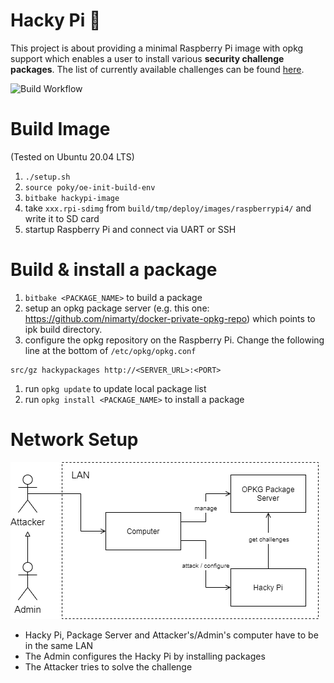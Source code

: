 # Hacky Pi :robot:
This project is about providing a minimal Raspberry Pi image with opkg support which enables a user to install various **security challenge packages**.
The list of currently available challenges can be found [here](challenges/readme.md).

![Build Workflow](https://github.com/nimarty/hackypi/actions/workflows/main.yml/badge.svg)


# Build Image
(Tested on Ubuntu 20.04 LTS)
1. `./setup.sh`
1. `source poky/oe-init-build-env`
1. `bitbake hackypi-image`
1. take `xxx.rpi-sdimg` from `build/tmp/deploy/images/raspberrypi4/` and write it to SD card
1. startup Raspberry Pi and connect via UART or SSH


# Build & install a package
1. `bitbake <PACKAGE_NAME>` to build a package
1. setup an opkg package server (e.g. this one: <https://github.com/nimarty/docker-private-opkg-repo>) which points to ipk build directory.
1. configure the opkg repository on the Raspberry Pi. Change the following line at the bottom of `/etc/opkg/opkg.conf`
```
src/gz hackypackages http://<SERVER_URL>:<PORT>
```
1. run `opkg update` to update local package list
1. run `opkg install <PACKAGE_NAME>` to install a package

# Network Setup

![Network Setup](res/security_challenge_network_setup.png)

- Hacky Pi, Package Server and Attacker's/Admin's computer have to be in the same LAN
- The Admin configures the Hacky Pi by installing packages
- The Attacker tries to solve the challenge
